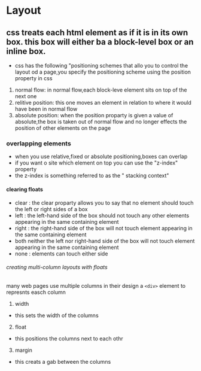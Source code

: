 #  Layout
## css treats each html element as if it is in its own box. this box will either ba a block-level box or an inline box.
* css has the following "positioning schemes that allo you to control the layout od a page,you specify the positioning scheme using the position property in css 
1. normal flow: in normal flow,each block-leve element sits on top of the next one 
2. relitive position: this one moves an element in relation to where it would have been in normal flow  
3. absolute position: when the position proparty is given a value of absolute,the box is taken out of normal flow and no longer effects the position of other elements on the page 
### overlapping elements 
* when you use relative,fixed or absolute positioning,boxes can overlap
* if you want o site which element on top you can use the "z-index" property
* the z-index is something referred to as the " stacking context"
#### clearing floats 
* clear : the clear proparty allows you to say that no element should touch the left or right sides of a box 
* left : the left-hand side of the box should not touch any other elements appearing in the same containing element
* right : the right-hand side of the box will not touch element appearing in the same containing element
* both neither the left nor right-hand side of the box will not touch element appearing in the same containing element
* none : elements can touch either side 
###### creating multi-column layouts with floats 
 many web pages use multiple columns in their design a `<div>` element to represnts easch column
 1. width 
 * this sets the width of the columns 
 2. float 
 * this positions the columns next to each othr 
 3. margin 
 * this creats a gab between the columns 
